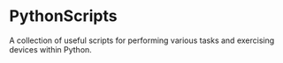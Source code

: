 # PythonScripts
A collection of useful scripts for performing various tasks and exercising
devices within Python.
